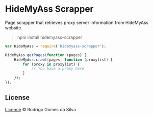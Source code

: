 # HideMyAss Scrapper

Page scrapper that retrieves proxy server information from HideMyAss website.

> npm install hidemyass-scrapper

```javascript
var HideMyAss = require('hidemyass-scrapper');

HideMyAss.getPages(function (pages) {
    HideMyAss.crawl(pages, function (proxylist) {
        for (proxy in proxylist) {
            // You have a proxy here
        }
    });
});
```

## License

[Licence](https://github.com/rodrigogs/hidemyass-scrapper/blob/master/LICENSE) © Rodrigo Gomes da Silva